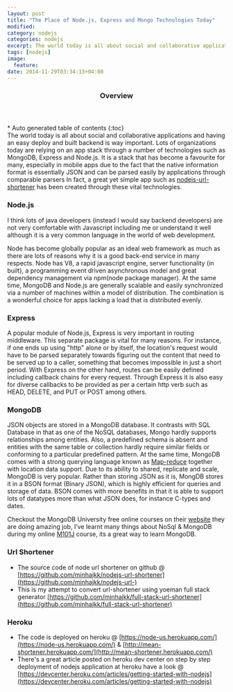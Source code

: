 ```yaml
---
layout: post
title: "The Place of Node.js, Express and Mongo Technologies Today"
modified:
category: nodejs
categories: nodejs
excerpt: The world today is all about social and collaborative applications and having an easy deploy and built backend is way important.
tags: [nodejs]
image:
  feature:
date: 2014-11-29T03:34:13+04:00
---
```

<section id="table-of-contents" class="toc">
  <header>
    <h3>Overview</h3>
  </header>
<div id="drawer" markdown="1">
*  Auto generated table of contents
{:toc}
</div>
</section><!-- /#table-of-contents -->
The world today is all about social and collaborative applications and having an easy deploy and built backend is way important. Lots of organizations today are relying on an app stack through a number of technologies such as MongoDB, Express and Node.js. It is a stack that has become a favourite for many, especially in mobile apps due to the fact that the native information format is essentially JSON and can be parsed easily by applications through comparable parsers In fact, a great yet simple app such as <a href="https://github.com/minhajkk/nodejs-url-shortener" target="_blank">nodejs-url-shortener</a> has been created through these vital technologies. 

### Node.js
I think lots of java developers (instead I would say backend developers) are not very comfortable with Javascript including me or understand it well although it is a very common language in the world of web development. 

Node has become globally popular as an ideal web framework as much as there are lots of reasons why it is a good back-end service in many respects. Node has V8, a rapid javascript engine, server functionality (in built), a programming event driven asynchronous model and great dependency management via npm(node package manager). At the same time, MongoDB and Node.js are generally scalable and easily synchronized via a number of machines within a model of distribution. The combination is a wonderful choice for apps lacking a load that is distributed evenly.

### Express
A popular module of Node.js, Express is very important in routing middleware. This separate package is vital for many reasons. For instance, if one ends up using "http" alone or by itself, the location's request would have to be parsed separately towards figuring out the content that need to be served up to a caller, something that becomes impossible in  just a short period. With Express on the other hand, routes can be easily defined including callback chains for every request. Through Express it is also easy for diverse callbacks to be provided as per a certain http verb such as HEAD, DELETE, and PUT or POST among others. 

### MongoDB
JSON objects are stored in a MongoDB database. It contrasts with SQL Database in that as one of the NoSQL databases, Mongo hardly supports relationships among entities. Also, a predefined schema is absent and entities with the same table or collection hardly require similar fields or conforming to a particular predefined pattern. At the same time, MongoDB comes with a strong querying language known as <a href="http://docs.mongodb.org/manual/core/map-reduce/" target="_blank">Map-reduce</a> together with location data support. Due to its ability to shared, replicate and scale, MongoDB is very popular. Rather than storing JSON as it is, MongDB stores it in a BSON format (Binary JSON), which is highly efficient for queries and storage of data. BSON comes with more benefits in that it is able to support lots of datatypes more than what JSON does, for instance C-types and dates.

Checkout the MongoDB University free online courses on their <a href="https://university.mongodb.com/" target="_blank">website</a> they are doing amazing job, I’ve learnt many things about NoSql & MongoDB during my online <a href="/images/M101J-Certificate.pdf">M101J</a> course, its a great way to learn MongoDB.

### Url Shortener
* The source code of node url shortener on github @ [https://github.com/minhajkk/nodejs-url-shortener](https://github.com/minhajkk/nodejs-url-)
* This is my attempt to convert url-shortener using yoeman full stack generator [https://github.com/minhajkk/full-stack-url-shortener](https://github.com/minhajkk/full-stack-url-shortener)

### Heroku
* The code is deployed on heroku @ [https://node-us.herokuapp.com/](https://node-us.herokuapp.com/) & [http://mean-shortener.herokuapp.com/](http://mean-shortener.herokuapp.com/)
* There's a great article posted on heroku dev center on step by step deployment of nodejs application at heroku have a look @ [https://devcenter.heroku.com/articles/getting-started-with-nodejs](https://devcenter.heroku.com/articles/getting-started-with-nodejs)